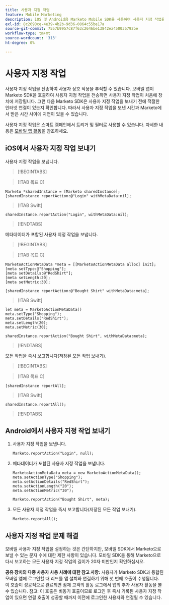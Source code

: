 ```yaml
---
title: 사용자 지정 작업
feature: Mobile Marketing
description: iOS 및 Android용 Marketo Mobile SDK을 사용하여 사용자 지정 작업을 보내고, 보고하고, 오프라인으로 큐에 추가하고, 스마트 캠페인을 트리거하고, 20자를 충족하는 방법을 알아봅니다.
exl-id: 8c2698ce-4e39-4b2b-9d36-0864c55be17a
source-git-commit: 7557b9957c87f63c2646be13842ea450035792be
workflow-type: tm+mt
source-wordcount: '313'
ht-degree: 0%

---
```


# 사용자 지정 작업

사용자 지정 작업을 전송하여 사용자 상호 작용을 추적할 수 있습니다. 모바일 앱이 Marketo SDK을 호출하여 사용자 지정 작업을 전송하면 사용자 지정 작업이 처음에 장치에 저장됩니다. 그런 다음 Marketo SDK은 사용자 지정 작업을 보내기 전에 적절한 인터넷 연결이 있는지 확인합니다. 따라서 사용자 지정 작업을 보낸 시간과 Marketo에서 받은 시간 사이에 지연이 있을 수 있습니다.

사용자 지정 작업은 스마트 캠페인에서 트리거 및 필터로 사용할 수 있습니다. 자세한 내용은 [모바일 앱 활동](https://experienceleague.adobe.com/ko/docs/marketo/using/product-docs/core-marketo-concepts/smart-campaigns/flow-actions/triggers-and-filters-for-mobile-smart-campaigns)을 참조하세요.

## iOS에서 사용자 지정 작업 보내기

사용자 지정 작업을 보냅니다.

>[!BEGINTABS]

>[!TAB 목표 C]

```
Marketo *sharedInstance = [Marketo sharedInstance];
[sharedInstance reportAction:@"Login" withMetaData:nil];
```

>[!TAB Swift]

```
sharedInstance.reportAction("Login", withMetaData:nil);
```

>[!ENDTABS]

메타데이터가 포함된 사용자 지정 작업을 보냅니다.

>[!BEGINTABS]

>[!TAB 목표 C]

```
MarketoActionMetaData *meta = [[MarketoActionMetaData alloc] init];
[meta setType:@"Shopping"];
[meta setDetails:@"RedShirt"];
[meta setLength:20];
[meta setMetric:30];

[sharedInstance reportAction:@"Bought Shirt" withMetaData:meta];
```

>[!TAB Swift]

```
let meta = MarketoActionMetaData()
meta.setType("Shopping");
meta.setDetails("RedShirt");
meta.setLength(20);
meta.setMetric(30);

sharedInstance.reportAction("Bought Shirt", withMetaData:meta);
```

>[!ENDTABS]

모든 작업을 즉시 보고합니다(저장된 모든 작업 보내기).

>[!BEGINTABS]

>[!TAB 목표 C]

```
[sharedInstance reportAll];
```

>[!TAB Swift]

```
sharedInstance.reportAll();
```

>[!ENDTABS]

## Android에서 사용자 지정 작업 보내기

1. 사용자 지정 작업을 보냅니다.

   ```
   Marketo.reportAction("Login", null);
   ```

1. 메타데이터가 포함된 사용자 지정 작업을 보냅니다.

   ```
   MarketoActionMetaData meta = new MarketoActionMetaData();
   meta.setActionType("Shopping");
   meta.setActionDetails("RedShirt");
   meta.setActionLength("20");
   meta.setActionMetric("30");
   
   Marketo.reportAction("Bought Shirt", meta);
   ```

1. 모든 사용자 지정 작업을 즉시 보고합니다(저장된 모든 작업 보내기).

   ```
   Marketo.reportAll();
   ```

## 사용자 지정 작업 문제 해결

모바일 사용자 지정 작업을 설정하는 것은 간단하지만, 모바일 SDK에서 Marketo으로 보낼 수 있는 문자 수에 대한 제한 사항이 있습니다. 모바일 SDK을 통해 Marketo으로 다시 보고하는 모든 사용자 지정 작업의 길이가 20자 미만인지 확인하십시오.

**공유 장치의 다중 사용자 사용 사례에 대한 참고 사항:** 사용자가 Marketo SDK과 통합된 모바일 앱에 로그인할 때 리드를 앱 설치와 연결하기 위해 첫 번째 호출이 수행됩니다. 이 호출이 성공적으로 완료되면 잠재 고객의 활동 로그에서 앱의 추가 사용자 활동을 볼 수 있습니다. 참고: 이 호출은 비동기 호출이므로 로그인 후 즉시 기록된 사용자 지정 작업이 있으면 연결 호출이 성공할 때까지 이전에 로그인한 사용자와 연결될 수 있습니다.

